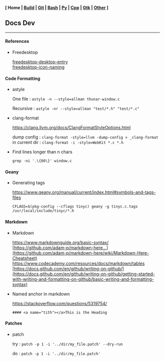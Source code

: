 <link href="style.css" rel="stylesheet"></link>

**[ Home | [Build](05-Build.html) | [Git](10-Git.html) | [Bash](15-Bash.html) | [Py](20-Python.html) | [Cpp](25-Cpp.html) | [Gtk](30-Gtk.html) | [Other](99-Other.html) ]**

## Docs Dev

---

#### References

* Freedesktop
    
    [freedesktop-desktop-entry](https://specifications.freedesktop.org/desktop-entry-spec/desktop-entry-spec-latest.html)  
    [freedesktop-icon-naming](https://specifications.freedesktop.org/icon-naming-spec/latest/ar01s04.html)  


#### Code Formatting

* astyle
    
    One file : `astyle -n --style=allman thunar-window.c`

    Recursive : `astyle -nr --style=allman "test/*.h" "test/*.c"`

* clang-format
    
    https://clang.llvm.org/docs/ClangFormatStyleOptions.html  
    
    dump config : `clang-format -style=llvm -dump-config > _clang-format`  
    in current dir : `clang-format -i -style=WebKit *.c *.h`  
    
* Find lines longer than n chars
    
    `grep -ni '.\{80\}' window.c`


#### Geany

* Generating tags
    
    https://www.geany.org/manual/current/index.html#symbols-and-tags-files  
    
    `CFLAGS=$(pkg-config --cflags tinyc) geany -g tinyc.c.tags /usr/local/include/tinyc/*.h`


#### Markdown

* Markdown
    
    https://www.markdownguide.org/basic-syntax/  
    [https://github.com/adam-p/markdown-here...](https://github.com/adam-p/markdown-here/wiki/Markdown-Here-Cheatsheet)  
    https://www.codecademy.com/resources/docs/markdown/tables  
    [https://docs.github.com/en/github/writing-on-github/](https://docs.github.com/en/github/writing-on-github/getting-started-with-writing-and-formatting-on-github/basic-writing-and-formatting-syntax)  

* Named anchor in markdown
    
    https://stackoverflow.com/questions/5319754/  

    `#### <a name="tith"></a>This is the Heading`


#### Patches

* patch
    
    try : `patch -p 1 -i '../dir/my_file.patch' --dry-run`  
    
    do  : `patch -p 1 -i '../dir/my_file.patch'`  


